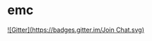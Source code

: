 # emc
[![Gitter](https://badges.gitter.im/Join Chat.svg)](https://gitter.im/VadimPolh/emc?utm_source=badge&utm_medium=badge&utm_campaign=pr-badge&utm_content=badge)
